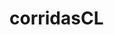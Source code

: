 # corridasCL
[Inscritos Maraton del gran Concepción 11/10/2015]: http://www.maratondelgranconcepcion.cl/listado-de-inscritos-2/
